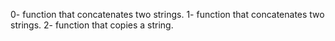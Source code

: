 0- function that concatenates two strings.
1- function that concatenates two strings.
2- function that copies a string.